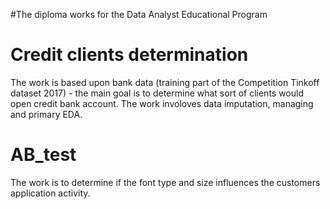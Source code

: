 #The diploma works for the Data Analyst Educational Program


# Credit clients determination

The work is based upon bank data (training part of the Competition Tinkoff dataset 2017) - the main goal is to determine what sort of clients would open credit bank account. The work involoves data imputation, managing and primary EDA.

# AB_test

The work is to determine if the font type and size influences the customers application activity.
